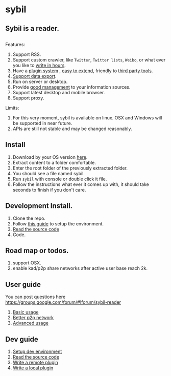 sybil
=====

## Sybil is a reader.

## 
Features:

1. Support RSS.
2. Support custom crawler, like `Twitter`, `Twitter lists`, `Weibo`, or what ever you like to [write in hours](./doc/dev/custom-source.md).
3. Have a [plugin system](./doc/user/install-plugin.md) , [easy to extend](./doc/dev/write-a-local-plugin.md), friendly to [third party tools](./doc/dev/write-a-remote-plugin.md).
4. [Support data export](./doc/user/backup.md).
5. Run on server or desktop.
6. Provide [good management](./doc/user/basic-usage.md) to your information sources.
7. Support latest desktop and mobile browser.
8. Support proxy.

Limits:

1. For this very moment, sybil is available on linux. OSX and Windows will be supported in near future.
2. APIs are still not stable and may be changed reasonably.

## Install
1. Download by your OS version [here](./doc/download.md).
2. Extract content to a folder comfortable.
3. Enter the root folder of the previously extracted folder.
4. You should see a file named sybil.
5. Run `sybil` with console or double click it file.
6. Follow the instructions what ever it comes up with, it should take seconds to finish if you don't care.

## Development Install.

1. Clone the repo.
2. Follow [this guide](./doc/dev/setup-dev-environment.md) to setup the environment.
3. [Read the source code](./doc/dev/read-the-source-code.md)
4. Code.

## Road map or todos.
1. support OSX.
2. enable kad/p2p share networks after active user base reach 2k.

## User guide
You can post questions here https://groups.google.com/forum/#!forum/sybil-reader
1. [Basic usage](./doc/user/basic-usage.md)
2. [Better p2p network](./doc/user/better-p2p-network.md)
3. [Advanced usage](./doc/user/advanced-usage.md)

## Dev guide

1. [Setup dev environment](./doc/dev/setup-dev-environment.md)
2. [Read the source code](./doc/dev/read-the-source-code.md)
3. [Write a remote plugin](./doc/dev/write-a-remote-plugin.md)
4. [Write a local plugin](./doc/dev/write-a-local-plugin.md)





